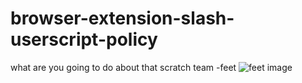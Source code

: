 # browser-extension-slash-userscript-policy
what are you going to do about that scratch team -feet
![feet image](http://clipartmag.com/images/cartoon-feet-images-25.png)

